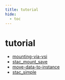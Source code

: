```yaml
---
title: tutorial
hide:
  - toc
---
```


# tutorial

- [mounting-via-vsi](/library/data/mounting-via-vsi/)  
  <small></small>
- [stac_mount_save](/library/data/stac_mount_save/)  
  <small></small>
- [move-data-to-instance](/library/data/move-data-to-instance/)  
  <small></small>
- [stac_simple](/library/data/stac_simple/)  
  <small></small>